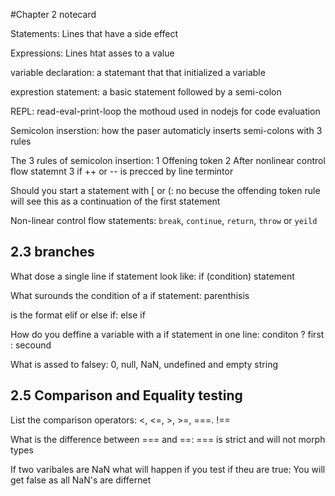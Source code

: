#Chapter 2 notecard

Statements: Lines that have a side effect

Expressions: Lines htat asses to a value

variable declaration: a statemant that that initialized a variable

exprestion statement: a basic statement followed by a semi-colon

REPL: read-eval-print-loop the mothoud used in nodejs for code evaluation

Semicolon inserstion: how the paser automaticly inserts semi-colons with 3 rules

The 3 rules of semicolon insertion: 1 Offening token 2 After nonlinear control flow statemnt 3 if ++ or -- is precced by line termintor

Should you start a statement with [ or (: no becuse the offending token rule will see this as a continuation of the first statement

Non-linear control flow statements: `break`, `continue`, `return`, `throw` or `yeild`

## 2.3 branches

What dose a single line if statement look like: if (condition) statement

What surounds the condition of a if statement: parenthisis

is the format elif or else if: else if

How do you deffine a variable with a if statement in one line: conditon ? first : secound

What is assed to falsey: 0, null, NaN, undefined and empty string

## 2.5 Comparison and Equality testing

List the comparison operators: <, <=, >, >=, ===. !==

What is the difference between === and ==: === is strict and will not morph types

If two varibales are NaN what will happen if you test if theu are true: You will get false as all NaN's are differnet
